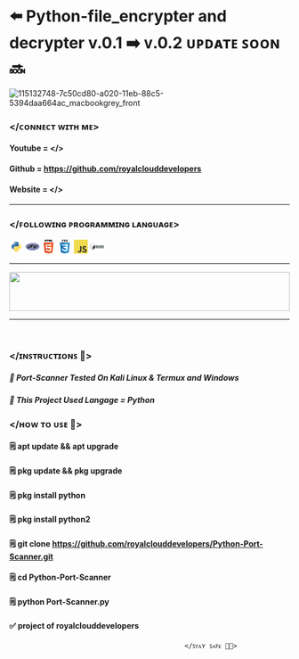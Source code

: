 #  ⬅️ Python-file_encrypter and decrypter v.0.1 ➡️ ᴠ.0.2 ᴜᴘᴅᴀᴛᴇ ꜱᴏᴏɴ 🔜

![115132748-7c50cd80-a020-11eb-88c5-5394daa664ac_macbookgrey_front](https://user-images.githubusercontent.com/82527627/159852523-ff19447a-e0ba-4b7f-9486-09e09a47602c.PNG)

### </ᴄᴏɴɴᴇᴄᴛ ᴡɪᴛʜ ᴍᴇ>

#### Youtube = </>


#### Github = https://github.com/royalclouddevelopers


#### Website = </>


<hr style="height:2px;border-width:0;color:gray;background-color:gray">

### </ꜰᴏʟʟᴏᴡɪɴɢ ᴘʀᴏɢʀᴀᴍᴍɪɴɢ ʟᴀɴɢᴜᴀɢᴇ>

   <code><img height="25" src="https://raw.githubusercontent.com/github/explore/80688e429a7d4ef2fca1e82350fe8e3517d3494d/topics/python/python.png"></code>
   <code><img height="25" src="https://raw.githubusercontent.com/github/explore/80688e429a7d4ef2fca1e82350fe8e3517d3494d/topics/php/php.png"></code>
   <code><img height="25" src="https://raw.githubusercontent.com/github/explore/80688e429a7d4ef2fca1e82350fe8e3517d3494d/topics/html/html.png"></code>
   <code><img height="25" src="https://raw.githubusercontent.com/github/explore/80688e429a7d4ef2fca1e82350fe8e3517d3494d/topics/css/css.png"></code>
   <code><img height="25" src="https://raw.githubusercontent.com/github/explore/80688e429a7d4ef2fca1e82350fe8e3517d3494d/topics/javascript/javascript.png"></code>
   <code><img height="25" src="https://raw.githubusercontent.com/github/explore/5c058a388828bb5fde0bcafd4bc867b5bb3f26f3/topics/bash/bash.png"></code>




<hr style="height:2px;border-width:0;color:gray;background-color:gray">
<div>
<img height="70" align = "center" width=100% src="https://github-profile-trophy.vercel.app/?username=John-Kener&column=7"/>
</div>
<hr style="height:2px;border-width:0;color:gray;background-color:gray">
</br>

### </ɪɴꜱᴛʀᴜᴄᴛɪᴏɴꜱ 📌>

##### 🔖 Port-Scanner Tested On Kali Linux & Termux and Windows

##### 🔖 This Project Used Langage = Python

### </ʜᴏᴡ ᴛᴏ ᴜꜱᴇ 📑>

#### 🗒 apt update && apt upgrade

#### 🗒 pkg update && pkg upgrade

#### 🗒 pkg install python

#### 🗒 pkg install python2

#### 🗒 git clone https://github.com/royalclouddevelopers/Python-Port-Scanner.git

#### 🗒 cd Python-Port-Scanner

#### 🗒 python Port-Scanner.py

#### ✅ project of royalclouddevelopers
  
                                                </ꜱᴛᴀʏ ꜱᴀꜰᴇ 👨‍🎓>

